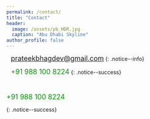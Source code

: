 ```yaml
---
permalink: /contact/
title: "Contact"
header:
  image: /assets/pb_HDR.jpg
  caption: "Abu Dhabi Skyline"
author_profile: false
---
```


<i class="fas fa-envelope fa-lg"></i>&nbsp;&nbsp;&nbsp;<font size="4"><a href="mailto:prateekbhagdev@gmail.com" style="text-decoration:none">prateekbhagdev@gmail.com</a></font>
{: .notice--info}

<i class="fas fa-phone fa-lg"></i>&nbsp;&nbsp;&nbsp;<font size="4" color="#009900">+91 988 100 8224</font>
{: .notice--success}

<i class="fas fa-phone fa-lg"></i>&nbsp;&nbsp;&nbsp;<font size="4" color="#009900"><p class="tel">+91 988 100 8224</p></font>
{: .notice--success}
